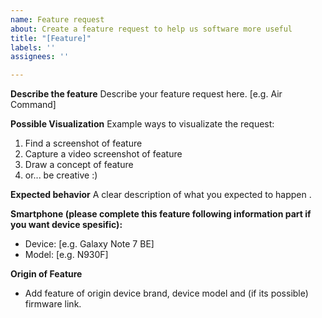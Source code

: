 ```yaml
---
name: Feature request
about: Create a feature request to help us software more useful
title: "[Feature]"
labels: ''
assignees: ''

---
```


**Describe the feature**
Describe your feature request here. [e.g. Air Command]

**Possible Visualization**
Example ways to visualizate the request:
1. Find a screenshot of feature
2. Capture a video screenshot of feature
3. Draw a concept of feature
4. or... be creative :)

**Expected behavior**
A clear description of what you expected to happen
.

**Smartphone (please complete this feature following information part if you want device spesific):**
 - Device: [e.g. Galaxy Note 7 BE]
 - Model: [e.g. N930F]

**Origin of Feature**
- Add feature of origin device brand, device model and (if its possible) firmware link.
